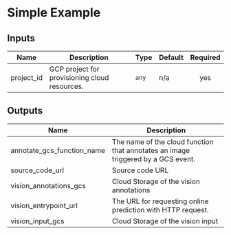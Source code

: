# Simple Example

<!-- BEGINNING OF PRE-COMMIT-TERRAFORM DOCS HOOK -->
## Inputs

| Name | Description | Type | Default | Required |
|------|-------------|------|---------|:--------:|
| project\_id | GCP project for provisioning cloud resources. | `any` | n/a | yes |

## Outputs

| Name | Description |
|------|-------------|
| annotate\_gcs\_function\_name | The name of the cloud function that annotates an image triggered by a GCS event. |
| source\_code\_url | Source code URL |
| vision\_annotations\_gcs | Cloud Storage of the vision annotations |
| vision\_entrypoint\_url | The URL for requesting online prediction with HTTP request. |
| vision\_input\_gcs | Cloud Storage of the vision input |

<!-- END OF PRE-COMMIT-TERRAFORM DOCS HOOK -->
